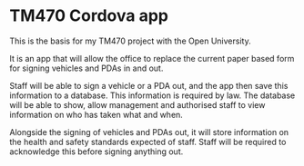 # TM470 Cordova app
This is the basis for my TM470 project with the Open University. 

It is an app that will allow the office to replace the current paper based form for signing vehicles and PDAs in and out. 

Staff will be able to sign a vehicle or a PDA out, and the app then save this information to a database. This information is required by
law. The database will be able to show, allow management and authorised staff to view information on who has taken what and when. 

Alongside the signing of vehicles and PDAs out, it will store information on the health and safety standards expected of staff.
Staff will be required to acknowledge this before signing anything out.
